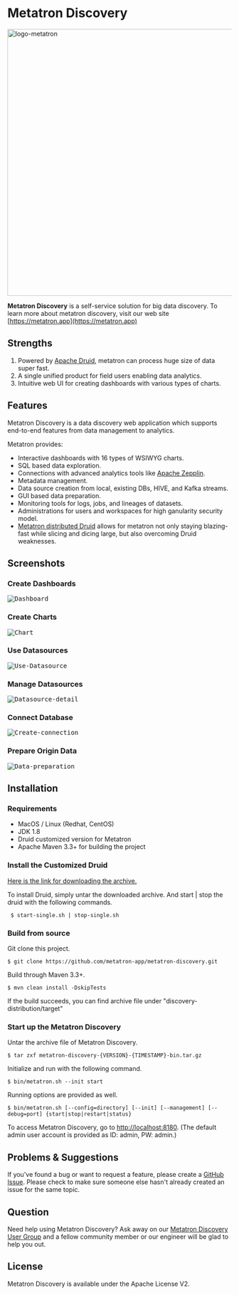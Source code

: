 Metatron Discovery
=========

<img title="logo-metatron" src="https://user-images.githubusercontent.com/6300003/44013820-f7647c96-9f02-11e8-8066-1c97f8b1662c.png" width="600px">

**Metatron Discovery** is a self-service solution for big data discovery.
To learn more about metatron discovery, visit our web site [https://metatron.app](https://metatron.app)

Strengths
------------------
1. Powered by [Apache Druid](http://druid.io/), metatron can process huge size of data super fast.
2. A single unified product for field users enabling data analytics.
3. Intuitive web UI for creating dashboards with various types of charts. 

Features
------------------
Metatron Discovery is a data discovery web application which supports end-to-end features from data management to analytics.

Metatron provides:
- Interactive dashboards with 16 types of WSIWYG charts.
- SQL based data exploration.
- Connections with advanced analytics tools like [Apache Zepplin](https://zeppelin.apache.org/).
- Metadata management.
- Data source creation from local, existing DBs, HIVE, and Kafka streams.
- GUI based data preparation.
- Monitoring tools for logs, jobs, and lineages of datasets.
- Administrations for users and workspaces for high ganularity security model.
- [Metatron distributed Druid](https://metatron.app/index.php/2018/06/15/skt-druid-features/) allows for metatron not only staying blazing-fast while slicing and dicing large, but also overcoming Druid weaknesses.

Screenshots
------------------
### Create Dashboards
<kbd><img title="Dashboard" src="https://user-images.githubusercontent.com/6300003/44020367-a32bf09a-9f1c-11e8-9915-f62a789b3d07.png"></kbd><br />

### Create Charts
<kbd><img title="Chart" src="https://user-images.githubusercontent.com/6300003/44201180-98bb4e80-a183-11e8-81da-54dd59d14330.png"></kbd><br />

### Use Datasources
<kbd><img title="Use-Datasource" src="https://user-images.githubusercontent.com/6300003/44200744-51808e00-a182-11e8-8fc6-d30d56b4ab26.png"></kbd><br />

### Manage Datasources
<kbd><img title="Datasource-detail" src="https://user-images.githubusercontent.com/6300003/44200028-95729380-a180-11e8-95fb-070d7ed0d260.png"></kbd><br />

### Connect Database
<kbd><img title="Create-connection" src="https://user-images.githubusercontent.com/6300003/44200666-1bdba500-a182-11e8-8b2b-43dfdfe30bf4.png"></kbd><br />

### Prepare Origin Data
<kbd><img title="Data-preparation" src="https://user-images.githubusercontent.com/6300003/44019798-d02e8348-9f1a-11e8-958e-4e95802bd5de.png"></kbd><br />

Installation
----------------------------
### Requirements
- MacOS / Linux (Redhat, CentOS)
- JDK 1.8
- Druid customized version for Metatron
- Apache Maven 3.3+ for building the project

### Install the Customized Druid
[Here is the link for downloading the archive.](https://sktmetatronkrsouthshared.blob.core.windows.net/metatron-public/discovery-dist/druid/druid-0.9.1-metatron-3.0.0-hadoop-2.7.3.tar.gz)

To install Druid, simply untar the downloaded archive. And start | stop the druid with the following commands.
<pre><code> $ start-single.sh | stop-single.sh </code></pre>

### Build from source
Git clone this project.
<pre><code>$ git clone https://github.com/metatron-app/metatron-discovery.git</code></pre>
Build through Maven 3.3+.
<pre><code>$ mvn clean install -DskipTests</code></pre>

If the build succeeds, you can find archive file under "discovery-distribution/target"

### Start up the Metatron Discovery
Untar the archive file of Metatron Discovery.
<pre><code>$ tar zxf metatron-discovery-{VERSION}-{TIMESTAMP}-bin.tar.gz</code></pre>
Initialize and run with the following command.
<pre><code>$ bin/metatron.sh --init start</code></pre>
Running options are provided as well.
<pre><code>$ bin/metatron.sh [--config=directory] [--init] [--management] [--debug=port] {start|stop|restart|status}</code></pre>
To access Metatron Discovery, go to [http://localhost:8180](http://localhost:8180). (The default admin user account is provided as ID: admin, PW: admin.)

Problems & Suggestions
----------------------------
If you've found a bug or want to request a feature, please create a [GitHub Issue](https://github.com/metatron-app/metatron-discovery). Please check to make sure someone else hasn't already created an issue for the same topic.

Question
----------------------------
Need help using Metatron Discovery? Ask away on our [Metatron Discovery User Group](https://groups.google.com/forum/#!forum/metatron-discovery) and a fellow community member or our engineer will be glad to help you out.

License
----------------------------
Metatron Discovery is available under the Apache License V2.

